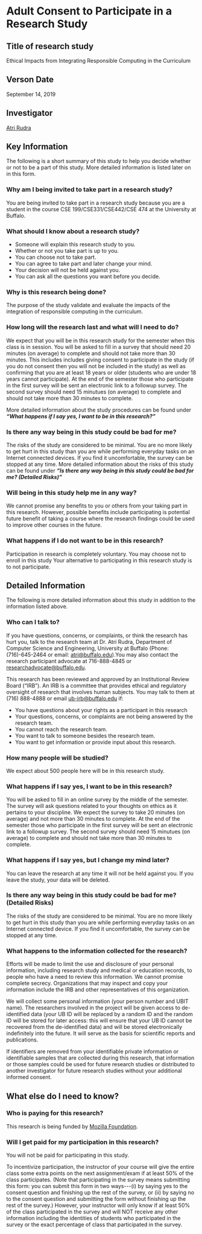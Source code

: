 # Adult Consent to Participate in a Research Study

## Title of research study

Ethical Impacts from Integrating Responsible Computing in the Curriculum

## Verson Date

September 14, 2019

## Investigator

[Atri Rudra](https://cse.buffalo.edu/faculty/atri/)

## Key Information 

The following is a short summary of this study to help you decide whether or not to be a part of this study. More detailed information is listed later on in this form.

### Why am I being invited to take part in a research study?

You are being invited to take part in a research study because you are a student in the course CSE 199/CSE331/CSE442/CSE 474 at the University at Buffalo.

### What should I know about a research study?

*	Someone will explain this research study to you.
*	Whether or not you take part is up to you.
*	You can choose not to take part.
*	You can agree to take part and later change your mind.
*	Your decision will not be held against you.
*	You can ask all the questions you want before you decide.

### Why is this research being done?

The purpose of the study validate and evaluate the impacts of the integration of responsible computing in the curriculum. 

### How long will the research last and what will I need to do?

We expect that you will be in this research study for the semester when this class is in session.
You will be asked to fill in a survey that should need  20 minutes (on average) to complete and should not take more than 30 minutes. This includes includes giving consent to participate in the study (if you do not consent then you will not be included in the study) as well as confirming that you are at least 18 years or older (students who are under 18 years cannot participate).
At the end of the semester those who participate in the first survey will be sent an electronic link to a followup survey. The second survey should need 15 minutues (on average) to complete and should not take more than 30 minutes to complete.

More detailed information about the study procedures can be found under ***“What happens if I say yes, I want to be in this research?”***

### Is there any way being in this study could be bad for me?

The risks of the study are considered to be minimal. You are no more likely to get hurt in this study than you are while performing everyday tasks on an Internet connected devices. If you find it uncomfortable, the survey can be stopped at any time.
More detailed information about the risks of this study can be found under ***“Is there any way being in this study could be bad for me? (Detailed Risks)”***

### Will being in this study help me in any way?

We cannot promise any benefits to you or others from your taking part in this research. However, possible benefits include participating is potential future benefit of taking a course where the research findings could be used to improve other courses in the future. 

### What happens if I do not want to be in this research?

Participation in research is completely voluntary. You may choose not to enroll in this study
Your alternative to participating in this research study is to not participate.

## Detailed Information 

The following is more detailed information about this study in addition to the information listed above.

### Who can I talk to?

If you have questions, concerns, or complaints, or think the research has hurt you, talk to the research team at Dr. Atri Rudra, Department of Computer Science and Engineering, University at Buffalo (Phone: (716)-645-2464 or email: [atri@buffalo.edu](mailto:atri@buffalo.edu)).You may also contact the research participant advocate at 716-888-4845 or [researchadvocate@buffalo.edu](mailto:researchadvocate@buffalo.edu). 

This research has been reviewed and approved by an Institutional Review Board (“IRB”). An IRB is a committee that provides ethical and regulatory oversight of research that involves human subjects. You may talk to them at (716) 888-4888 or email [ub-irb@buffalo.edu](mailto:ub-irb@buffalo.edu) if: 
*	You have questions about your rights as a participant in this research
*	Your questions, concerns, or complaints are not being answered by the research team.
*	You cannot reach the research team.
*	You want to talk to someone besides the research team.
*	You want to get information or provide input about this research.

### How many people will be studied?

We expect about 500 people here will be in this research study.

### What happens if I say yes, I want to be in this research?

You will be asked to fill in an online survey by the middle of the semester. The survey will ask questions related to your thoughts on ethics as it pertains to your discipline. We expect the survey to take 20 minutes (on average) and not more than 30 minutes to complete.
At the end of the semester those who participate in the first survey will be sent an electronic link to a followup survey. The second survey should need 15 minutues (on average) to complete and should not take more than 30 minutes to complete.


### What happens if I say yes, but I change my mind later?

You can leave the research at any time it will not be held against you.
If you leave the study, your data will be deleted.

### Is there any way being in this study could be bad for me? (Detailed Risks)

The risks of the study are considered to be minimal. You are no more likely to get hurt in this study than you are while performing everyday tasks on an Internet connected device. If you find it uncomfortable, the survey can be stopped at any time. 

### What happens to the information collected for the research?

Efforts will be made to limit the use and disclosure of your personal information, including research study and medical or education records, to people who have a need to review this information. We cannot promise complete secrecy. Organizations that may inspect and copy your information include the IRB and other representatives of this organization. 

We will collect some personal information (your person number and UBIT name). The researchers involved in the project will be given access to de-identified data (your UB ID will be replaced by a random ID and the random ID will be stored for later access: this will ensure that your UB ID cannot be recovered from the de-identified data) and will be stored electronically indefinitely into the future. It will serve as the basis for scientific reports and publications.

If identifiers are removed from your identifiable private information or identifiable samples that are collected during this research, that information or those samples could be used for future research studies or distributed to another investigator for future research studies without your additional informed consent.  

## What else do I need to know?

### Who is paying for this research?

This research is being funded by [Mozilla Foundation](https://foundation.mozilla.org/en/initiatives/responsible-cs/).
 
### Will I get paid for my participation in this research?

 You will not be paid for participating in this study. 

To incentivize participation, the instructor of your course will give the entire class some extra points on the next assignment/exam if at least 50% of the class participates. (Note that participating in the survey means submitting this form: you can submit this form in two ways---(i) by saying yes to the consent question and finishing up the rest of the survey, or (ii) by saying no to the consent question and submitting the form without finishing up the rest of the survey.) However, your instructor will only know if at least 50% of the class participated in the survey and will NOT receive any other information including the identities of students who participated in the survey or the exact percentage of class that participated in the survey.

